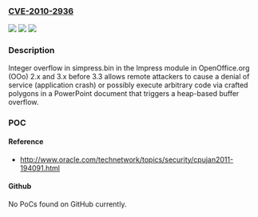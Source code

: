 ### [CVE-2010-2936](https://cve.mitre.org/cgi-bin/cvename.cgi?name=CVE-2010-2936)
![](https://img.shields.io/static/v1?label=Product&message=n%2Fa&color=blue)
![](https://img.shields.io/static/v1?label=Version&message=n%2Fa&color=blue)
![](https://img.shields.io/static/v1?label=Vulnerability&message=n%2Fa&color=brighgreen)

### Description

Integer overflow in simpress.bin in the Impress module in OpenOffice.org (OOo) 2.x and 3.x before 3.3 allows remote attackers to cause a denial of service (application crash) or possibly execute arbitrary code via crafted polygons in a PowerPoint document that triggers a heap-based buffer overflow.

### POC

#### Reference
- http://www.oracle.com/technetwork/topics/security/cpujan2011-194091.html

#### Github
No PoCs found on GitHub currently.

